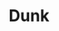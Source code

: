 ---
inv_num: 2017-005
add_credit:
url: 2017-005-dunk
title: Dunk
year: '2017'
display_year: '2017'
medium: Mac mini running ray composer, kvant clubmax 800 laser projector
dims:
pitch:
ps:
live_url:
youtube:
related_code:
subheading:
download:
commission:
related:
layout: things-i-made
---